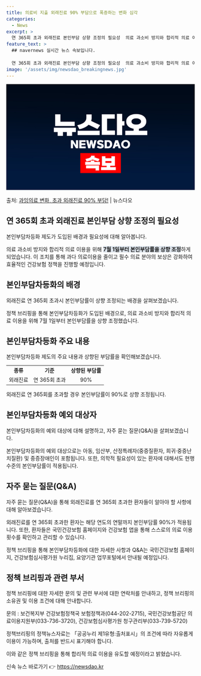 ```yaml
---
title: 의료비 지출 외래진료 90% 부담으로 폭증하는 변화 심각
categories:
  - News
excerpt: >
  연 365회 초과 외래진료 본인부담 상향 조정의 필요성  의료 과소비 방지와 합리적 의료 이용을 위해 연 3…
feature_text: >
  ## navernews 실시간 뉴스 속보입니다.

  연 365회 초과 외래진료 본인부담 상향 조정의 필요성  의료 과소비 방지와 합리적 의료 이용을 위해 연 3…
image: '/assets/img/newsdao_breakingnews.jpg'
---
```


![뉴스다오 속보](/assets/img/newsdao_breakingnews.jpg)

<p>출처: <a href="https://newsdao.kr/4534" rel="dofollow">과잉의료 변화, 초과 외래진료 90% 부담!</a> | 뉴스다오</p>

<h2 data-ke-size="size26">연 365회 초과 외래진료 본인부담 상향 조정의 필요성</h2>
본인부담차등화 제도가 도입된 배경과 필요성에 대해 알아봅니다.

의료 과소비 방지와 합리적 의료 이용을 위해 <b><span style="background-color: #21538527;">7월 1일부터 본인부담률을 상향 조정</span></b>하게 되었습니다. 이 조치를 통해 과다 의료이용을 줄이고 필수 의료 분야의 보상은 강화하여 효율적인 건강보험 정책을 진행할 예정입니다.

<h2 data-ke-size="size26">본인부담차등화의 배경</h2>
외래진료 연 365회 초과시 본인부담률이 상향 조정되는 배경을 살펴보겠습니다.

정책 브리핑을 통해 본인부담차등화가 도입된 배경으로, 의료 과소비 방지와 합리적 의료 이용을 위해 7월 1일부터 본인부담률을 상향 조정했습니다.

<h2 data-ke-size="size26">본인부담차등화 주요 내용</h2>
본인부담차등화 제도의 주요 내용과 상향된 부담률을 확인해보겠습니다.

<table>
  <tr>
    <td style="text-align: center; height: 17px;"><b>종류</b></td>
    <td style="text-align: center; height: 17px;"><b>기준</b></td>
    <td style="text-align: center; height: 17px;"><b>상향된 부담률</b></td>
  </tr>
  <tr>
    <td style="text-align: center; height: 17px;">외래진료</td>
    <td style="text-align: center; height: 17px;">연 365회 초과</td>
    <td style="text-align: center; height: 17px;">90%</td>
  </tr>
</table>
외래진료 연 365회를 초과할 경우 본인부담률이 90%로 상향 조정됩니다.

<h2 data-ke-size="size26">본인부담차등화 예외 대상자</h2>
본인부담차등화의 예외 대상에 대해 설명하고, 자주 묻는 질문(Q&A)을 살펴보겠습니다.

본인부담차등화의 예외 대상으로는 아동, 임산부, 산정특례자(중증질환자, 희귀·중증난치질환) 및 중증장애인이 포함됩니다. 또한, 의학적 필요성이 있는 환자에 대해서도 현행 수준의 본인부담률이 적용됩니다.

<h2 data-ke-size="size26">자주 묻는 질문(Q&A)</h2>
자주 묻는 질문(Q&A)을 통해 외래진료를 연 365회 초과한 환자들이 알아야 할 사항에 대해 알아보겠습니다.

외래진료를 연 365회 초과한 환자는 해당 연도의 연말까지 본인부담률 90%가 적용됩니다. 또한, 환자들은 국민건강보험 홈페이지와 건강보험 앱을 통해 스스로의 의료 이용 횟수를 확인하고 관리할 수 있습니다.

정책 브리핑을 통해 본인부담차등화에 대한 자세한 사항과 Q&A는 국민건강보험 홈페이지, 건강보험심사평가원 누리집, 요양기관 업무포털에서 안내될 예정입니다.

<h2 data-ke-size="size26">정책 브리핑과 관련 부서</h2>
정책 브리핑에 대한 자세한 문의 및 관련 부서에 대한 연락처를 안내하고, 정책 브리핑의 소유권 및 이용 조건에 대해 안내합니다.

문의 : 보건복지부 건강보험정책국 보험정책과(044-202-2715), 국민건강보험공단 의료이용지원부(033-736-3720), 건강보험심사평가원 청구관리부(033-739-5720)

정책브리핑의 정책뉴스자료는 「공공누리 제1유형:출처표시」의 조건에 따라 자유롭게 이용이 가능하며, 출처를 반드시 표기해야 합니다.

이와 같은 정책 브리핑을 통해 합리적 의료 이용을 유도할 예정이라고 밝혔습니다. 

신속 뉴스 바로가기 👉 <a href="https://newsdao.kr" rel="dofollow">https://newsdao.kr</a>



